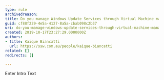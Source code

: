 ```yaml
---
type: rule
archivedreason: 
title: Do you manage Windows Update Services through Virtual Machine manager (VMM)?
guid: cf88f229-4e5a-4127-8a5a-cbab098c2b37
uri: do-you-manage-windows-update-services-through-virtual-machine-manager-vmm
created: 2019-10-17T23:27:29.0000000Z
authors:
- title: Kaique Biancatti
  url: https://ssw.com.au/people/kaique-biancatti
related: []
redirects: []

---
```



Enter Intro Text
<br><excerpt class='endintro'></excerpt><br>



